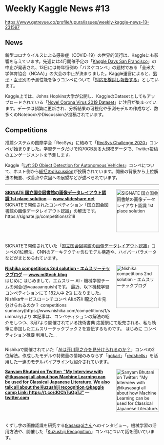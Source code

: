 # Weekly Kaggle News #13
https://www.getrevue.co/profile/upura/issues/weekly-kaggle-news-13-231597
<h3><h2>News</h2><p>新型コロナウイルスによる感染症（COVID-19）の世界的流行は、Kaggleにも影響を与えています。先週には4月開催予定の「<a href="https://kaggledays.com/sanfrancisco2020/?utm_campaign=Weekly%20Kaggle%20News&amp;utm_medium=email&amp;utm_source=Revue%20newsletter" target="_blank">Kaggle Days San Francisco</a>」の中止が発表され、13日には毎年恒例の「バスケコンペ」の題材である「全米大学体育協会（NCAA）」の大会の中止が決まりました。Kaggle運営によると、<a href="https://www.kaggle.com/c/google-cloud-ncaa-march-madness-2020-division-1-mens-tournament?utm_campaign=Weekly%20Kaggle%20News&amp;utm_medium=email&amp;utm_source=Revue%20newsletter" target="_blank">男子</a>・<a href="https://www.kaggle.com/c/google-cloud-ncaa-march-madness-2020-division-1-womens-tournament?utm_campaign=Weekly%20Kaggle%20News&amp;utm_medium=email&amp;utm_source=Revue%20newsletter" target="_blank">女子</a>別の予測性能を争うコンペについて「<a href="https://www.kaggle.com/c/google-cloud-ncaa-march-madness-2020-division-1-mens-tournament/discussion/135258" target="_blank">対応を検討し報告する</a>」としています。</p><p>Kaggle上では、Johns Hopkins大学が公開し、KaggleのDatasetとしてもアップロードされている「<a href="https://www.kaggle.com/sudalairajkumar/novel-corona-virus-2019-dataset" target="_blank">Novel Corona Virus 2019 Dataset</a>」に注目が集まっています。データは頻繁に更新され、分析結果の可視化や予測モデルの作成など、数多くのNotebookやDiscussionが投稿されています。</p><h2>Competitions</h2><p>推薦システムの国際学会「RecSys」に絡めて「<a href="http://www.recsyschallenge.com/2020/" target="_blank">RecSys Challenge 2020</a>」コンペが始まりました。学習データだけで約70GBある大規模データで、Twitter投稿のエンゲージメントを予測します。</p><p>Kaggle「<a href="https://www.kaggle.com/c/3d-object-detection-for-autonomous-vehicles" target="_blank">Lyft 3D Object Detection for Autonomous Vehicles</a>」コンペについて、ホスト側から<a href="https://www.kaggle.com/c/3d-object-detection-for-autonomous-vehicles/discussion/133895" target="_blank">総括のdiscussion</a>が投稿されています。開催の背景から上位解法の概要、改善点や次回への展望などが述べられています。</p></h3>
<hr>
<p>
<img width="140" height="140" alt="SIGNATE 国立国会図書館の画像データレイアウト認識 1st place solution" style="float: right; margin-left: 20px; margin-bottom: 20px;" src="https://s3.amazonaws.com/revue/items/images/005/649/105/thumb/ndl-1st-200308022827-thumbnail-4.jpg?1583648824" />
<strong style='display: block;'><a href="https://www.slideshare.net/kojiasami/signate-1st-place-solution-229868677?utm_campaign=Weekly%20Kaggle%20News&amp;utm_medium=email&amp;utm_source=Revue%20newsletter">SIGNATE 国立国会図書館の画像データレイアウト認識 1st place solution</a> &mdash; <a href="https://www.slideshare.net/kojiasami/signate-1st-place-solution-229868677">www.slideshare.net</a></strong>
SIGNATEで開催されたコンペティション「国立国会図書館の画像データレイアウト認識」の解法です。 https://signate.jp/competitions/218 
</p>
<div style='clear: both;'></div>
<p><p>SIGNATEで開催されていた「<a href="https://signate.jp/competitions/218?utm_campaign=Weekly%20Kaggle%20News&amp;utm_medium=email&amp;utm_source=Revue%20newsletter" target="_blank">国立国会図書館の画像データレイアウト認識</a>」コンペの1位解法。CNNのアーキテクチャ含むモデル構造や、ハイパーパラメータなどがまとめられています。</p></p>
<p>
<img width="140" height="140" alt="Nishika competitions 2nd solution - エムスリーテックブログ" style="float: right; margin-left: 20px; margin-bottom: 20px;" src="https://s3.amazonaws.com/revue/items/images/005/664/905/thumb/20200307182552.png?1583986952" />
<strong style='display: block;'><a href="https://www.m3tech.blog/entry/2020/03/12/110000?utm_campaign=Weekly%20Kaggle%20News&amp;utm_medium=email&amp;utm_source=Revue%20newsletter">Nishika competitions 2nd solution - エムスリーテックブログ</a> &mdash; <a href="https://www.m3tech.blog/entry/2020/03/12/110000">www.m3tech.blog</a></strong>
はじめに はじめまして、エムスリー AI・機械学習チームの河合(@vaaaaanquish)です。 最近、以下機械学習コンペティションにて 182人中 2位 になりました。 Nishikaサービスローンチコンペ AIは芥川龍之介を見分けられるのか？ competitions summary(https://www.nishika.com/competitions/1/summary)より 本記事は、コンペティションの解法の紹介をしつつ、3月7より開催されている技術書典 応援祭にて販売される、私も執筆に参加したエムスリーテックブック２を宣伝するものです。 はじめに コンペティション概要 利用した…
</p>
<div style='clear: both;'></div>
<p><p>Nishikaで開催されていた「<a href="https://www.nishika.com/competitions/1/summary" target="_blank">AIは芥川龍之介を見分けられるのか？</a>」コンペの2位解法。作成したモデルや特徴量の情報のみならず「<a href="https://github.com/m3dev/gokart" target="_blank">gokart</a>」「<a href="https://github.com/m3dev/redshells" target="_blank">redshells</a>」を活用した一連のモデルパイプラインも紹介されています。</p></p>
<p>
<img width="140" height="140" alt="Sanyam Bhutani on Twitter: &quot;My Interview with @tkasasagi all about how Machine Learning can be used for Classical Japanese Literature. We also talk all about the Kuzushiji recognition @kaggle comp Link: https://t.co/dOChTuOpTJ&quot;" style="float: right; margin-left: 20px; margin-bottom: 20px;" src="https://s3.amazonaws.com/revue/items/images/005/664/911/thumb/hF9DYq1e_400x400.jpg?1583987089" />
<strong style='display: block;'><a href="https://twitter.com/bhutanisanyam1/status/1236696101849186304?s=20&amp;utm_campaign=Weekly%20Kaggle%20News&amp;utm_medium=email&amp;utm_source=Revue%20newsletter">Sanyam Bhutani on Twitter: &quot;My Interview with @tkasasagi all about how Machine Learning can be used for Classical Japanese Literature. We also talk all about the Kuzushiji recognition @kaggle comp Link: https://t.co/dOChTuOpTJ&quot;</a> &mdash; <a href="https://twitter.com/bhutanisanyam1/status/1236696101849186304?s=20">twitter.com</a></strong>

</p>
<div style='clear: both;'></div>
<p><p>くずし字の画像認識を研究する<a href="https://www.kaggle.com/tkasasagi" target="_blank">tkasasagiさん</a>へのインタビュー。機械学習の活用方法や、開催した「<a href="https://www.kaggle.com/c/kuzushiji-recognition" target="_blank">Kuzushiji Recognition</a>」コンペについて話を聞いています。</p></p>
